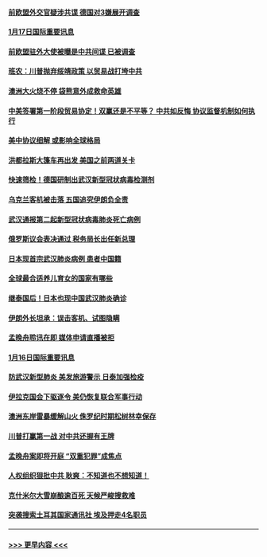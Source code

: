 #### [前欧盟外交官疑涉共谍 德国对3嫌展开调查](../pages/prog202/a102754805.md?t=01171844) 
#### [1月17日国际重要讯息](../pages/prog202/a102754803.md?t=01171844) 
#### [前欧盟驻外大使被曝是中共间谍 已被调查](../pages/prog202/a102754719.md?t=01171844) 
#### [班农：川普抛弃绥靖政策 以贸易战打垮中共](../pages/prog202/a102754679.md?t=01171844) 
#### [澳洲大火烧不停 袋熊意外成救命英雄](../pages/prog202/a102754614.md?t=01171844) 
#### [中美签署第一阶段贸易协定！双赢还是不平等？ 中共如反悔 协议监督机制如何执行](../pages/prog202/a102754464.md?t=01171844) 
#### [美中协议细解 或影响全球格局](../pages/prog202/a102754450.md?t=01171844) 
#### [洪都拉斯大篷车再出发 美国之前两道关卡](../pages/prog202/a102754430.md?t=01171844) 
#### [快速筛检！德国研制出武汉新型冠状病毒检测剂](../pages/prog202/a102754330.md?t=01171844) 
#### [乌克兰客机被击落 五国追究伊朗负全责](../pages/prog202/a102754374.md?t=01171844) 
#### [武汉通报第二起新型冠状病毒肺炎死亡病例](../pages/prog202/a102754298.md?t=01171844) 
#### [俄罗斯议会表决通过 税务局长出任新总理](../pages/prog202/a102754288.md?t=01171844) 
#### [日本现首宗武汉肺炎病例 患者中国籍](../pages/prog202/a102754250.md?t=01171844) 
#### [全球最合适养儿育女的国家有哪些](../pages/prog202/a102754198.md?t=01171844) 
#### [继泰国后！日本也现中国武汉肺炎确诊](../pages/prog202/a102754064.md?t=01171844) 
#### [伊朗外长坦承：误击客机、试图隐瞒](../pages/prog202/a102754062.md?t=01171844) 
#### [孟晚舟聆讯在即 媒体申请直播被拒](../pages/prog202/a102754058.md?t=01171844) 
#### [1月16日国际重要讯息](../pages/prog202/a102754054.md?t=01171844) 
#### [防武汉新型肺炎 美发旅游警示 日泰加强检疫](../pages/prog202/a102753986.md?t=01171844) 
#### [伊拉克国会下驱逐令 美仍恢复联合军事行动](../pages/prog202/a102753975.md?t=01171844) 
#### [澳洲东岸雷暴缓解山火 侏罗纪时期松树林幸保存](../pages/prog202/a102753943.md?t=01171844) 
#### [川普打赢第一战 对中共还握有王牌](../pages/prog202/a102753874.md?t=01171844) 
#### [孟晚舟案即将开庭 “双重犯罪”成焦点](../pages/prog202/a102753891.md?t=01171844) 
#### [人权组织狠批中共 耿爽：不知道也不想知道！](../pages/prog202/a102753872.md?t=01171844) 
#### [克什米尔大雪崩酿逾百死 天候严峻搜救难](../pages/prog202/a102753837.md?t=01171844) 
#### [突袭搜索土耳其国家通讯社 埃及押走4名职员](../pages/prog202/a102753805.md?t=01171844) 

----
#### [ >>> 更早内容 <<< ](../indexes/prog202-earlier.md)
